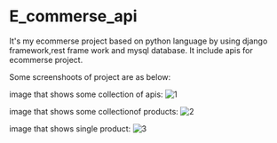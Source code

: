 # E_commerse_api

It's my ecommerse project based on python language by using django framework,rest frame work and mysql database.
It include apis for ecommerse project.



Some screenshoots of project are as below:

image that shows some collection of apis:
![1](https://user-images.githubusercontent.com/59332183/204148846-e80704d5-12fd-4d00-8b5a-e7c9e79358bc.jpg)


image that shows some collectionof products:
![2](https://user-images.githubusercontent.com/59332183/204148932-090c2d17-2a79-4230-acb8-e54489a4e083.jpg)


image that shows  single product:
![3](https://user-images.githubusercontent.com/59332183/204148964-b85ad6eb-e12c-485b-8162-964beb75efab.jpg)
